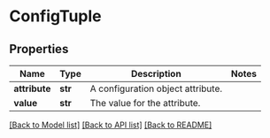 # ConfigTuple

## Properties
Name | Type | Description | Notes
------------ | ------------- | ------------- | -------------
**attribute** | **str** | A configuration object attribute. | 
**value** | **str** | The value for the attribute. | 

[[Back to Model list]](../README.md#documentation-for-models) [[Back to API list]](../README.md#documentation-for-api-endpoints) [[Back to README]](../README.md)


